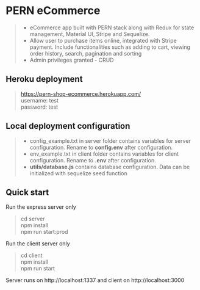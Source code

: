 # PERN eCommerce
> * eCommerce app built with PERN stack along with Redux for state management, Material UI, Stripe and Sequelize. 
>* Allow user to purchase items online, integrated with Stripe payment. Include functionalities such as adding to cart, viewing order history, search, pagination and sorting
> * Admin privileges granted - CRUD



## Heroku deployment
> https://pern-shop-ecommerce.herokuapp.com/ <br/>
> username: test <br/>
> password: test



## Local deployment configuration
> * config_example.txt in server folder contains variables for server configuration. Rename to **config.env** after configuration.
>*  env_example.txt in client folder contains variables for client configuration. Rename to **.env** after configuration.
> *  **utils/database.js** contains database configuration. Data can be initialized with sequelize seed function

## Quick start
Run the express server only
>cd server<br/>
npm install<br/>
npm run start:prod<br/>


Run the client server only
>cd client<br/>
npm install<br/>
npm run start<br/>

Server runs on http://localhost:1337 and client on http://localhost:3000
